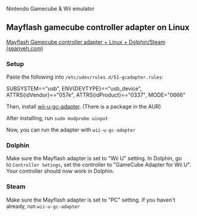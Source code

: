 Nintendo Gamecube & Wii emulator

## Mayflash gamecube controller adapter on Linux
[Mayflash Gamecube controller adapter + Linux + Dolphin/Steam (seanyeh.com)](http://www.seanyeh.com/pages/mayflash_gamecube_adapter_linux_dolphin_steam/)

### Setup

Paste the following into `/etc/udev/rules.d/51-gcadapter.rules`:

SUBSYSTEM=="usb", ENV{DEVTYPE}=="usb_device", ATTRS{idVendor}=="057e", ATTRS{idProduct}=="0337", MODE="0666"

Then, install [wii-u-gc-adapter](https://github.com/ToadKing/wii-u-gc-adapter). (There is a package in the AUR)

After installing, run `sudo modprobe uinput`

Now, you can run the adapter with `wii-u-gc-adapter`

### Dolphin

Make sure the Mayflash adapter is set to "Wii U" setting. In Dolphin, go to `Controller Setings`, set the controller to "GameCube Adapter for Wii U". Your controller should now work in Dolphin.

### Steam

Make sure the Mayflash adapter is set to "PC" setting. If you haven't already, run `wii-u-gc-adapter`
